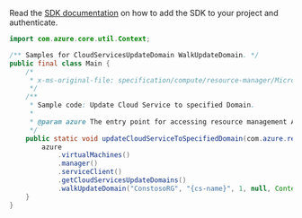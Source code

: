 Read the [SDK documentation](https://github.com/Azure/azure-sdk-for-java/blob/azure-resourcemanager_2.12.0/sdk/resourcemanager/azure-resourcemanager/README.md) on how to add the SDK to your project and authenticate.

```java
import com.azure.core.util.Context;

/** Samples for CloudServicesUpdateDomain WalkUpdateDomain. */
public final class Main {
    /*
     * x-ms-original-file: specification/compute/resource-manager/Microsoft.Compute/stable/2021-03-01/examples/UpdateCloudServiceUpdateDomain.json
     */
    /**
     * Sample code: Update Cloud Service to specified Domain.
     *
     * @param azure The entry point for accessing resource management APIs in Azure.
     */
    public static void updateCloudServiceToSpecifiedDomain(com.azure.resourcemanager.AzureResourceManager azure) {
        azure
            .virtualMachines()
            .manager()
            .serviceClient()
            .getCloudServicesUpdateDomains()
            .walkUpdateDomain("ConstosoRG", "{cs-name}", 1, null, Context.NONE);
    }
}
```

